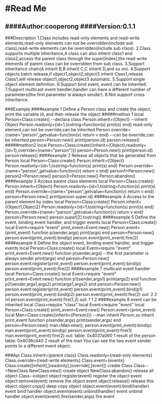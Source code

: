 #Read Me
========
####Author:cooperong
####Version:0.1.1
-----------------
###Description
		1.Class includes  read-only elements and read-write elements,read-only elements can not be overridden(include sub class),read-write elements can be overridden(include sub class).
		2.Class supports multiple inheritance,A class can also inherit class1 and class2,access the parent class through the super[index],the read-write elements of parent class can be overridden from  sub class.
3.Support inheritance chain(A inherit B,B inherit C,C inherit D,and so on).
4.Support objects batch release,if object1,object2,object3 inherit Class1,release Class1,will release object1,object2,object3 automatic.
5.Support single object element definition.
6.Support bind event, event can be inherited.
7.Support multicast event handler,handler can have a different number of parameters(the first parameter is always sender).
8.Not support cross inheritance.

###Example
####example 1
Define a Person class and create the object, print the variable id, and then release the object
#####methon 1
local Person=Class:create()    --declara class
Person.inherit={Object}     --inherit Object
Person.readonly={id=1,tostring=function(s) print(s) end}      read-only element,can not be override,can be inherited
Person.override={name="person",getvalue=function(v) return v end}   --can be override,can be inherited
person=Person:new()
print(person.id)
person:release()
#####methon2
local Person=Class:create({inherit={Object},readonly={id=1},override={name="person"}})
person=Person:new()
print(person.id)
person:release()
####example 2
Release all objects that be generated from Person
local Person=Class:create()
Person.inherit={Object}
Person.readonly={id=1,tostring=function(s) print(s) end}
Person.override={name="person",getvalue=function(v) return v end}
person1=Person:new()
person2=Person:new()
person3=Person:new()
Person:abandon()
####example 3
Access parent class elements
local Person=Class:create()
Person.inherit={Object}
Person.readonly={id=1,tostring=function(s) print(s) end}
Person.override={name="person",getvalue=function(v) return v end}
person=Person:new()
print(person.super.id) 
####example 4
Access to the parent element by index
local Person=Class:create()
Person.inherit={Object1,Object2}
Person.readonly={id=1,tostring=function(s) print(s) end}
Person.override={name="person",getvalue=function(v) return v end}
person=Person:new()
person.super[2].tostring()
####example 5
Define the event, binding event handler, and trigger events
local Person=Class:create()
local Event=require "event"
print_event=Event:new()
Person.event={print_event}
function p(sender,args) 
    print(args) 
end
person=Person:new()
person.event(print_event):bind(p)
person.event(print_event):fire(2)
####example 6
Define the object event, binding event handler, and trigger events
local Person=Class:create()
local Event=require "event"
print_event=Event:new()
function p(sender,args) --the first parameter is always sender
    print(args) 
end
person=Person:new()
person.event:register(print_event)
person.event(print_event):bind(p)
person.event(print_event):fire(2)
####example 7
multicast event handler
local Person=Class:create()
local Event=require "event"
print_event=Event:new()
function p1(sender,args1) 
    print(args2) 
end
function p2(sender,args1,args2) 
    print(args1,args2) 
end
person=Person:new()
person.event:register(print_event)
person.event(print_event):bind(p1)
person.event(print_event):bind(p2)
person.event(print_event):fire(2)
out:
2
2	nil
person.event(print_event):fire(1,2)
out:
1
1	2
####example 8
event can be inherited
local Class=require "class"
local Event=require "event"
local Person=Class:create()
print_event=Event:new()
Person.event={print_event}
local Man=Class:create({inherit={Person}})	--man inherit Person,so inherit print_event
function p(sender,args) 
    print(sender,args) 
end
person=Person:new()
man=Man:new();
person.event(print_event):bind(p)
man.event(print_event):bind(p)
person.event(print_event):fire(1)
man.event(print_event):fire(2)
out:
table: 0x4037a060	1	result of the person
table: 0x4036cd40	2	result of the man
You can see the two event sender points to a different event object.

###Api
Class.inherit={parent class}
Class.readonly={read-only elements}
Class.override={read-write elements}
Class.event={events} 
Class:create([inherit],[readonly],[override],[event])	create Class
Class-->NewClass
NewClass:new()	create object
NewClass:abandon()	release all object
Class-->object
object:register(event)	register the object event
object:remove(event)	remove the object event
object:release()	release this object
object:copy()	deep copy object
object.event(event):bind(handler)	event bind handler
object.event(event):unbind(handler)	event unbind handler
object.event(event):fire(sender,args)	fire event
